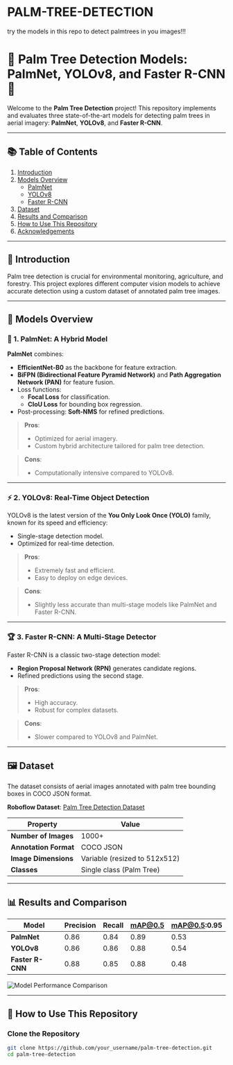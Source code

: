 # PALM-TREE-DETECTION
try the models in this repo to detect palmtrees in you images!!!
# 🌴 Palm Tree Detection Models: PalmNet, YOLOv8, and Faster R-CNN 🌟

Welcome to the **Palm Tree Detection** project! This repository implements and evaluates three state-of-the-art models for detecting palm trees in aerial imagery: **PalmNet**, **YOLOv8**, and **Faster R-CNN**.

---

## 📚 Table of Contents
1. [Introduction](#introduction)
2. [Models Overview](#models-overview)
   - [PalmNet](#palmnet)
   - [YOLOv8](#yolov8)
   - [Faster R-CNN](#faster-r-cnn)
3. [Dataset](#dataset)
4. [Results and Comparison](#results-and-comparison)
5. [How to Use This Repository](#how-to-use-this-repository)
6. [Acknowledgements](#acknowledgements)

---

## 📖 Introduction <a name="introduction"></a>
Palm tree detection is crucial for environmental monitoring, agriculture, and forestry. This project explores different computer vision models to achieve accurate detection using a custom dataset of annotated palm tree images.

---

## 🧠 Models Overview <a name="models-overview"></a>

### 🌟 1. PalmNet: A Hybrid Model <a name="palmnet"></a>
**PalmNet** combines:
- **EfficientNet-B0** as the backbone for feature extraction.
- **BiFPN (Bidirectional Feature Pyramid Network)** and **Path Aggregation Network (PAN)** for feature fusion.
- Loss functions: 
  - **Focal Loss** for classification.
  - **CIoU Loss** for bounding box regression.
- Post-processing: **Soft-NMS** for refined predictions.

> **Pros**:
> - Optimized for aerial imagery.
> - Custom hybrid architecture tailored for palm tree detection.

> **Cons**:
> - Computationally intensive compared to YOLOv8.

---

### ⚡ 2. YOLOv8: Real-Time Object Detection <a name="yolov8"></a>
YOLOv8 is the latest version of the **You Only Look Once (YOLO)** family, known for its speed and efficiency:
- Single-stage detection model.
- Optimized for real-time detection.

> **Pros**:
> - Extremely fast and efficient.
> - Easy to deploy on edge devices.

> **Cons**:
> - Slightly less accurate than multi-stage models like PalmNet and Faster R-CNN.

---

### 🏆 3. Faster R-CNN: A Multi-Stage Detector <a name="faster-r-cnn"></a>
Faster R-CNN is a classic two-stage detection model:
- **Region Proposal Network (RPN)** generates candidate regions.
- Refined predictions using the second stage.

> **Pros**:
> - High accuracy.
> - Robust for complex datasets.

> **Cons**:
> - Slower compared to YOLOv8 and PalmNet.

---

## 🖼️ Dataset <a name="dataset"></a>
The dataset consists of aerial images annotated with palm tree bounding boxes in COCO JSON format. 

**Roboflow Dataset**: [Palm Tree Detection Dataset](https://universe.roboflow.com/nur-byq0f/palm-detection-4qh3m)

| Property        | Value                     |
|------------------|---------------------------|
| **Number of Images** | 1000+                   |
| **Annotation Format** | COCO JSON               |
| **Image Dimensions**  | Variable (resized to 512x512) |
| **Classes**           | Single class (Palm Tree) |

---

## 📊 Results and Comparison <a name="results-and-comparison"></a>
| Model         | Precision | Recall | mAP@0.5 | mAP@0.5:0.95 |
|---------------|-----------|--------|---------|--------------|
| **PalmNet**   | 0.86      | 0.84   | 0.89    | 0.53         |
| **YOLOv8**    | 0.86      | 0.86   | 0.88    | 0.54         |
| **Faster R-CNN** | 0.88   | 0.85   | 0.88    | 0.48         |

![Model Performance Comparison](https://via.placeholder.com/800x400.png?text=Model+Performance+Comparison)

---

## 🚀 How to Use This Repository <a name="how-to-use-this-repository"></a>

### Clone the Repository
```bash
git clone https://github.com/your_username/palm-tree-detection.git
cd palm-tree-detection
